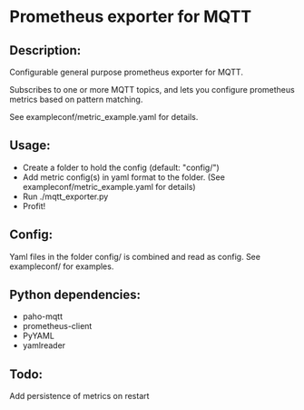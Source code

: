 # Prometheus exporter for MQTT

## Description:

Configurable general purpose prometheus exporter for MQTT.

Subscribes to one or more MQTT topics, and lets you configure prometheus metrics based on pattern matching.

See exampleconf/metric_example.yaml for details.

## Usage:

- Create a folder to hold the config (default: "config/")
- Add metric config(s) in yaml format to the folder. (See exampleconf/metric_example.yaml for details)
- Run  ./mqtt_exporter.py
- Profit!

## Config:

Yaml files in the folder config/ is combined and read as config.
See exampleconf/ for examples.

## Python dependencies:

 - paho-mqtt
 - prometheus-client
 - PyYAML
 - yamlreader

## Todo:

Add persistence of metrics on restart